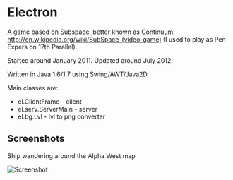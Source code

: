 Electron
===========

A game based on Subspace, better known as Continuum:
http://en.wikipedia.org/wiki/SubSpace_(video_game)
(I used to play as Pen Expers on 17th Parallel).

Started around January 2011. Updated around July 2012.

Written in Java 1.6/1.7 using Swing/AWT/Java2D

Main classes are:
- el.ClientFrame - client
- el.serv.ServerMain - server
- el.bg.Lvl - lvl to png converter
  
Screenshots
-----------

Ship wandering around the Alpha West map

![Screenshot](https://i.imgur.com/qTFlLsy.png)

